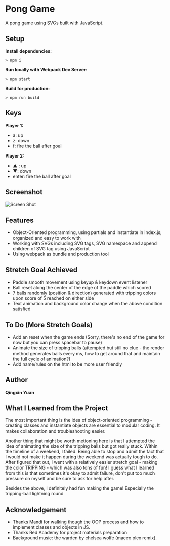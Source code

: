 # Pong Game

A pong game using SVGs built with JavaScript.

## Setup

**Install dependencies:**

`> npm i`

**Run locally with Webpack Dev Server:**

`> npm start`

**Build for production:**

`> npm run build`

## Keys

**Player 1:**
* a: up
* z: down
* f: fire the ball after goal

**Player 2:**
* ▲ : up
* ▼: down
* enter: fire the ball after goal

## Screenshot
![Screen Shot](public/screenshots/screenshot1?raw=true "Quotes on Dev")

## Features
* Object-Oriented programming, using partials and instantiate in index.js; organized and easy to work with
* Working with SVGs including SVG tags, SVG namespace and append children of SVG tag using JavaScript
* Using webpack as bundle and production tool

## Stretch Goal Achieved
* Paddle smooth movement using keyup & keydown event listener
* Ball reset along the center of the edge of the paddle which scored
* 7 balls randomly (position & direction) generated with tripping colors upon score of 5 reached on either side
* Text animation and background color change when the above condition satisfied

## To Do (More Stretch Goals)
* Add an reset when the game ends (Sorry, there's no end of the game for now but you can press spacebar to pause)
* Animate the size of tripping balls (attempted but still no clue - the render method generates balls every ms, how to get around that and maintain the full cycle of animation?)
* Add name/rules on the html to be more user friendly

## Author
**Qingxin Yuan**

## What I Learned from the Project
The most important thing is the idea of object-oriented programming - creating classes and instantiate objects are essential to modular coding. It makes collaboration and troubleshooting easier. 

Another thing that might be worth metioning here is that I attempted the idea of animating the size of the tripping balls but got really stuck. Within the timeline of a weekend, I failed. Being able to stop and admit the fact that I would not make it happen during the weekend was actually tough to do. After figured that out, I went with a relatively easier stretch goal - making the color TRIPPING - which was also tons of fun! I guess what I learned from this is that sometimes it's okay to admit failure, don't put too much pressure on myself and be sure to ask for help after. 

Besides the above, I definitely had fun making the game! Especially the tripping-ball lightning round 

## Acknowledgement
* Thanks Mandi for walking though the OOP process and how to implement classes and objects in JS.
* Thanks Red Academy for project materials preparation
* Background music: the warden by chelsea wolfe (maceo plex remix). 
